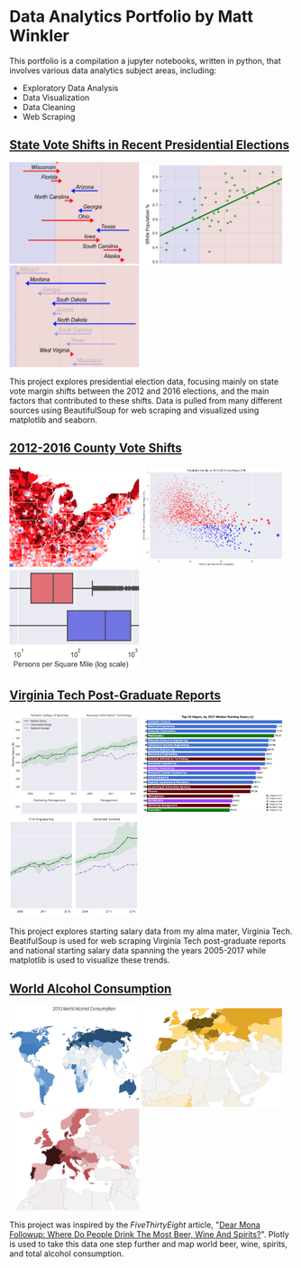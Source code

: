 # Data Analytics Portfolio by Matt Winkler
This portfolio is a compilation a jupyter notebooks, written in python, that involves various data analytics subject areas, including:
* Exploratory Data Analysis
* Data Visualization
* Data Cleaning
* Web Scraping
<h2><a href="https://nbviewer.jupyter.org/github/MWdataanalytics/Data_Analytics_Portfolio/blob/master/Data%20Projects/State%20Vote%20Shifts/State_Vote_Shifts_in_Recent_Presidential_Elections.ipynb">State Vote Shifts in Recent Presidential Elections</a></h2>

<img src="https://github.com/MWdataanalytics/Data_Analytics_Portfolio/blob/master/Data%20Projects/State%20Vote%20Shifts/Sample%20Images/State_2.png" width="230" height="180" alt="sample_1">   <img src="https://github.com/MWdataanalytics/Data_Analytics_Portfolio/blob/master/Data%20Projects/State%20Vote%20Shifts/Sample%20Images/State_3.png" width="250" height="175" alt="sample_2">   <img src="https://github.com/MWdataanalytics/Data_Analytics_Portfolio/blob/master/Data%20Projects/State%20Vote%20Shifts/Sample%20Images/State_1.png" width="230" height="180" alt="sample_3">


This project explores presidential election data, focusing mainly on state vote margin shifts between the 2012 and 2016 elections, and the main factors that contributed to these shifts. Data is pulled from many different sources using BeautifulSoup for web scraping and visualized using matplotlib and seaborn.

<h2><a href="https://nbviewer.jupyter.org/github/MWdataanalytics/Data_Analytics_Portfolio/blob/master/Data%20Projects/County%20Vote%20Shifts/2012-2016_County_Vote_Shifts.ipynb">2012-2016 County Vote Shifts</a></h2>

<img src="https://github.com/MWdataanalytics/Data_Analytics_Portfolio/blob/master/Data%20Projects/County%20Vote%20Shifts/Sample%20Images/County_3.png" width="230" height="180" alt="sample_1">   <img src="https://github.com/MWdataanalytics/Data_Analytics_Portfolio/blob/master/Data%20Projects/County%20Vote%20Shifts/Sample%20Images/County_1.png" width="250" height="175" alt="sample_2">   <img src="https://github.com/MWdataanalytics/Data_Analytics_Portfolio/blob/master/Data%20Projects/County%20Vote%20Shifts/Sample%20Images/County_2.png" width="230" height="180" alt="sample_3">



<h2><a href="https://nbviewer.jupyter.org/github/MWdataanalytics/Data_Analytics_Portfolio/blob/master/Data%20Projects/VT%20Post-Grad%20Reports/Virginia_Tech_Post-Graduation_Reports.ipynb">Virginia Tech Post-Graduate Reports</a></h2>

<img src="https://github.com/MWdataanalytics/Data_Analytics_Portfolio/blob/master/Data%20Projects/VT%20Post-Grad%20Reports/Sample%20Images/VT_3.png" width="230" height="180" alt="sample_1">   <img src="https://github.com/MWdataanalytics/Data_Analytics_Portfolio/blob/master/Data%20Projects/VT%20Post-Grad%20Reports/Sample%20Images/VT_1.png" width="250" height="175" alt="sample_2">   <img src="https://github.com/MWdataanalytics/Data_Analytics_Portfolio/blob/master/Data%20Projects/VT%20Post-Grad%20Reports/Sample%20Images/VT_2.png" width="230" height="180" alt="sample_3">


This project explores starting salary data from my alma mater, Virginia Tech. BeatifulSoup is used for web scraping Virginia Tech post-graduate reports and national starting salary data spanning the years 2005-2017 while matplotlib is used to visualize these trends. 


<h2><a href="https://nbviewer.jupyter.org/github/MWdataanalytics/Data_Analytics_Portfolio/blob/master/Data%20Projects/World%20Alcohol%20Consumption/World_Alcohol_Consumption.ipynb">World Alcohol Consumption</a></h2>

<img src="https://github.com/MWdataanalytics/Data_Analytics_Portfolio/blob/master/Data%20Projects/World%20Alcohol%20Consumption/Sample%20Images/World_1.png" width="230" height="180" alt="sample_1">   <img src="https://github.com/MWdataanalytics/Data_Analytics_Portfolio/blob/master/Data%20Projects/World%20Alcohol%20Consumption/Sample%20Images/World_2.png" width="250" height="175" alt="sample_2">   <img src="https://github.com/MWdataanalytics/Data_Analytics_Portfolio/blob/master/Data%20Projects/World%20Alcohol%20Consumption/Sample%20Images/World_3.png" width="230" height="180" alt="sample_3">

This project was inspired by the <i>FiveThirtyEight</i> article, "<a href="https://fivethirtyeight.com/features/dear-mona-followup-where-do-people-drink-the-most-beer-wine-and-spirits/">Dear Mona Followup: Where Do People Drink The Most Beer, Wine And Spirits?</a>". Plotly is used to take this data one step further and map world beer, wine, spirits, and total alcohol consumption.
